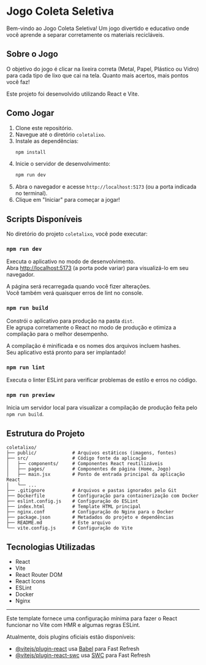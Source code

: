# Jogo Coleta Seletiva

Bem-vindo ao Jogo Coleta Seletiva! Um jogo divertido e educativo onde você aprende a separar corretamente os materiais recicláveis.

## Sobre o Jogo

O objetivo do jogo é clicar na lixeira correta (Metal, Papel, Plástico ou Vidro) para cada tipo de lixo que cai na tela. Quanto mais acertos, mais pontos você faz!

Este projeto foi desenvolvido utilizando React e Vite.

## Como Jogar

1.  Clone este repositório.
2.  Navegue até o diretório `coletalixo`.
3.  Instale as dependências:
    ```sh
    npm install
    ```
4.  Inicie o servidor de desenvolvimento:
    ```sh
    npm run dev
    ```
5.  Abra o navegador e acesse `http://localhost:5173` (ou a porta indicada no terminal).
6.  Clique em "Iniciar" para começar a jogar!

## Scripts Disponíveis

No diretório do projeto `coletalixo`, você pode executar:

### `npm run dev`

Executa o aplicativo no modo de desenvolvimento.\
Abra [http://localhost:5173](http://localhost:5173) (a porta pode variar) para visualizá-lo em seu navegador.

A página será recarregada quando você fizer alterações.\
Você também verá quaisquer erros de lint no console.

### `npm run build`

Constrói o aplicativo para produção na pasta `dist`.\
Ele agrupa corretamente o React no modo de produção e otimiza a compilação para o melhor desempenho.

A compilação é minificada e os nomes dos arquivos incluem hashes.\
Seu aplicativo está pronto para ser implantado!

### `npm run lint`

Executa o linter ESLint para verificar problemas de estilo e erros no código.

### `npm run preview`

Inicia um servidor local para visualizar a compilação de produção feita pelo `npm run build`.

## Estrutura do Projeto

```
coletalixo/
├── public/             # Arquivos estáticos (imagens, fontes)
├── src/                # Código fonte da aplicação
│   ├── components/     # Componentes React reutilizáveis
│   ├── pages/          # Componentes de página (Home, Jogo)
│   ├── main.jsx        # Ponto de entrada principal da aplicação React
│   └── ...
├── .gitignore          # Arquivos e pastas ignorados pelo Git
├── Dockerfile          # Configuração para containerização com Docker
├── eslint.config.js    # Configuração do ESLint
├── index.html          # Template HTML principal
├── nginx.conf          # Configuração do Nginx para o Docker
├── package.json        # Metadados do projeto e dependências
├── README.md           # Este arquivo
└── vite.config.js      # Configuração do Vite
```

## Tecnologias Utilizadas

*   React
*   Vite
*   React Router DOM
*   React Icons
*   ESLint
*   Docker
*   Nginx

---

Este template fornece uma configuração mínima para fazer o React funcionar no Vite com HMR e algumas regras ESLint.

Atualmente, dois plugins oficiais estão disponíveis:

-   [@vitejs/plugin-react](https://github.com/vitejs/vite-plugin-react/blob/main/packages/plugin-react) usa [Babel](https://babeljs.io/) para Fast Refresh
-   [@vitejs/plugin-react-swc](https://github.com/vitejs/vite-plugin-react/blob/main/packages/plugin-react-swc) usa [SWC](https://swc.rs/) para Fast Refresh

